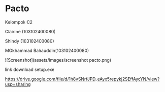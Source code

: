 # Pacto


Kelompok C2


Clairine (103102400080)

Shindy (103102400080)

MOkhammad Bahauddin(103102400080)



![Screenshot](assets/images/screenshot pacto.png)



link download setup.exe

https://drive.google.com/file/d/1h8vSNrfJPD_eAyx5repykj2SEffAycYN/view?usp=sharing
